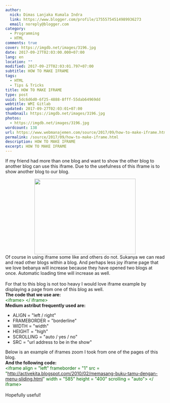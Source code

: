```yaml
---
author:
  nick: Dimas Lanjaka Kumala Indra
  link: https://www.blogger.com/profile/17555754514989936273
  email: noreply@blogger.com
category:
  - Programming
  - HTML
comments: true
cover: https://imgdb.net/images/3196.jpg
date: 2017-09-27T02:03:00.000+07:00
lang: en
location: ""
modified: 2017-09-27T02:03:01.797+07:00
subtitle: HOW TO MAKE IFRAME
tags:
  - HTML
  - Tips & Tricks
title: HOW TO MAKE IFRAME
type: post
uuid: 5dc6d6d0-6f25-4888-8fff-55dab64969dd
webtitle: WMI Gitlab
updated: 2017-09-27T02:03:01+07:00
thumbnail: https://imgdb.net/images/3196.jpg
photos:
  - https://imgdb.net/images/3196.jpg
wordcount: 138
url: https://www.webmanajemen.com/source/2017/09/how-to-make-iframe.html
permalink: /source/2017/09/how-to-make-iframe.html
description: HOW TO MAKE IFRAME
excerpt: HOW TO MAKE IFRAME
---
```


If my friend had more than one blog and want to show the other blog to another blog can use this iframe. Due to the usefulness of this iframe is to show another blog to our blog. <br><div class="separator" style="clear: both; text-align: center;"><a href="https://imgdb.net/images/3196.jpg" imageanchor="1" style="margin-left: 1em; margin-right: 1em;" rel="noopener noreferer nofollow"><img border="0" data-original-height="332" data-original-width="443" height="239" src="https://imgdb.net/images/3196.jpg" width="320"></a></div>Of course in using iframe some like and others do not. Sukanya we can read and read other blogs within a blog. And perhaps less joy iframe page that we love bebanya will increase because they have opened two blogs at once. Automatic loading time will increase as well. <br><br>For that to this blog is not too heavy I would love iframe example by displaying a page from one of this blog as well. <br><b>The code that we use are:</b> <br><span style="color: #006600;">&lt;iframe&gt; &lt;/ iframe&gt;</span> <br><b>Medium astribut frequently used are:</b> <br><ul><li> ALIGN = "left / right" </li><li> FRAMEBORDER = "borderline" </li><li> WIDTH = "width" </li><li> HEIGHT = "high" </li><li> SCROLLING = "auto / yes / no" </li><li> SRC = "url address to be in the show" </li></ul>Below is an example of iframes zoom I took from one of the pages of this blog. <br><b>And the following code:</b> <br><span style="color: #006600;">&lt;iframe align = "left" frameborder = "1" src = "http://activekita.blogspot.com/2010/02/memasang-buku-tamu-dengan-menu-sliding.html" width = "585" height = "400" scrolling = "auto"&gt; &lt;/ iframe&gt;</span> <br><br>Hopefully useful!